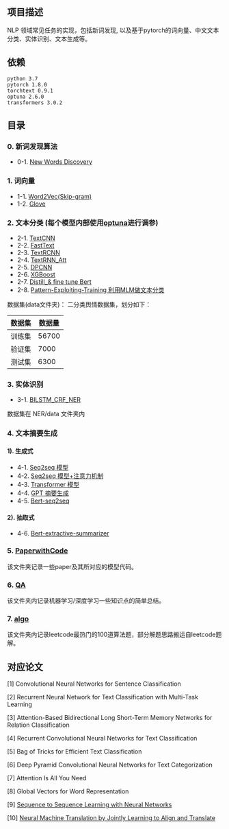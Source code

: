 ## 项目描述
NLP 领域常见任务的实现，包括新词发现, 以及基于pytorch的词向量、中文文本分类、实体识别、文本生成等。 

## 依赖
```
python 3.7
pytorch 1.8.0
torchtext 0.9.1
optuna 2.6.0
transformers 3.0.2
```

## 目录

### 0. 新词发现算法

- 0-1. [New Words Discovery](0-1.WordsDiscovery)

### 1. 词向量

- 1-1. [Word2Vec(Skip-gram)](1-1.Word2Vec)
- 1-2. [Glove](1-2.Glove)

### 2. 文本分类 (每个模型内部使用[optuna](https://optuna.org/)进行调参)

- 2-1. [TextCNN](2-1.TextCNN)
- 2-2. [FastText](2-2.FastText)
- 2-3. [TextRCNN](2-3.TextRCNN)
- 2-4. [TextRNN_Att](2-4.TextRNN_Att)
- 2-5. [DPCNN](2-5.DPCNN)
- 2-6. [XGBoost](2-6.XGboost)
- 2-7. [Distill_& fine tune Bert](2-7.Distill_finetune_Bert)
- 2-8. [Pattern-Exploiting-Training 利用MLM做文本分类](2-8.Pattern-Exploiting-Training)
 
数据集(data文件夹)： 二分类舆情数据集，划分如下：

数据集|数据量
--|--
训练集|56700
验证集|7000
测试集|6300

### 3. 实体识别 

- 3-1. [BILSTM_CRF_NER](3-1.NER)

数据集在 NER/data 文件夹内

### 4. 文本摘要生成

#### 1). 生成式
- 4-1. [Seq2seq 模型](4-1.Seq2seq)
- 4-2. [Seq2seq 模型+注意力机制](4-2.Seq2seq_Att)
- 4-3. [Transformer 模型](4-3.Transformer)
- 4-4. [GPT 摘要生成](4-4.GPT)
- 4-5. [Bert-seq2seq](4-5.Bert-seq2seq)
#### 2). 抽取式
- 4-6. [Bert-extractive-summarizer](4-6.Bert-extractive-summarizer)

### 5. [PaperwithCode](PaperwithCode)

该文件夹记录一些paper及其所对应的模型代码。

### 6. [QA](QA)

该文件夹内记录机器学习/深度学习一些知识点的简单总结。

### 7. [algo](algo)

该文件夹内记录leetcode最热门的100道算法题，部分解题思路搬运自leetcode题解。

## 对应论文

[1] Convolutional Neural Networks for Sentence Classification

[2] Recurrent Neural Network for Text Classification with Multi-Task Learning

[3] Attention-Based Bidirectional Long Short-Term Memory Networks for Relation Classification

[4] Recurrent Convolutional Neural Networks for Text Classification

[5] Bag of Tricks for Efficient Text Classification

[6] Deep Pyramid Convolutional Neural Networks for Text Categorization

[7] Attention Is All You Need

[8] Global Vectors for Word Representation

[9] [Sequence to Sequence Learning with Neural Networks](https://arxiv.org/abs/1409.3215)

[10] [Neural Machine Translation by Jointly Learning to Align and Translate](https://arxiv.org/abs/1409.0473)
